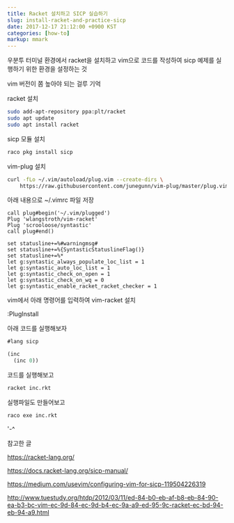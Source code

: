 ```yaml
---
title: Racket 설치하고 SICP 실습하기
slug: install-racket-and-practice-sicp
date: 2017-12-17 21:12:00 +0900 KST
categories: [how-to]
markup: mmark
---
```


우분투 터미널 환경에서 racket을 설치하고 vim으로 코드를 작성하여 sicp 예제를 실행하기 위한 환경을 설정하는 것

vim 버전이 쫌 높아야 되는 걸루 기억

racket 설치

```sh
sudo add-apt-repository ppa:plt/racket
sudo apt update
sudo apt install racket
```

sicp 모듈 설치

```sh
raco pkg install sicp
```

vim-plug 설치

```sh
curl -fLo ~/.vim/autoload/plug.vim --create-dirs \
    https://raw.githubusercontent.com/junegunn/vim-plug/master/plug.vim
```

아래 내용으로 ~/.vimrc 파일 저장

```vim
call plug#begin('~/.vim/plugged')
Plug 'wlangstroth/vim-racket'
Plug 'scrooloose/syntastic'
call plug#end()

set statusline+=%#warningmsg#
set statusline+=%{SyntasticStatuslineFlag()}
set statusline+=%*
let g:syntastic_always_populate_loc_list = 1
let g:syntastic_auto_loc_list = 1
let g:syntastic_check_on_open = 1
let g:syntastic_check_on_wq = 0
let g:syntastic_enable_racket_racket_checker = 1
```

vim에서 아래 명령어를 입력하여 vim-racket 설치

:PlugInstall

아래 코드를 실행해보자

```lisp
#lang sicp

(inc
  (inc 0))
```

코드를 실행해보고

```sh
racket inc.rkt
```

실행파일도 만들어보고

```sh
raco exe inc.rkt
```

'-^

참고한 글

<https://racket-lang.org/>

<https://docs.racket-lang.org/sicp-manual/>

<https://medium.com/usevim/configuring-vim-for-sicp-119504226319>

<http://www.tuestudy.org/htdp/2012/03/11/ed-84-b0-eb-af-b8-eb-84-90-ea-b3-bc-vim-ec-9d-84-ec-9d-b4-ec-9a-a9-ed-95-9c-racket-ec-bd-94-eb-94-a9.html>
